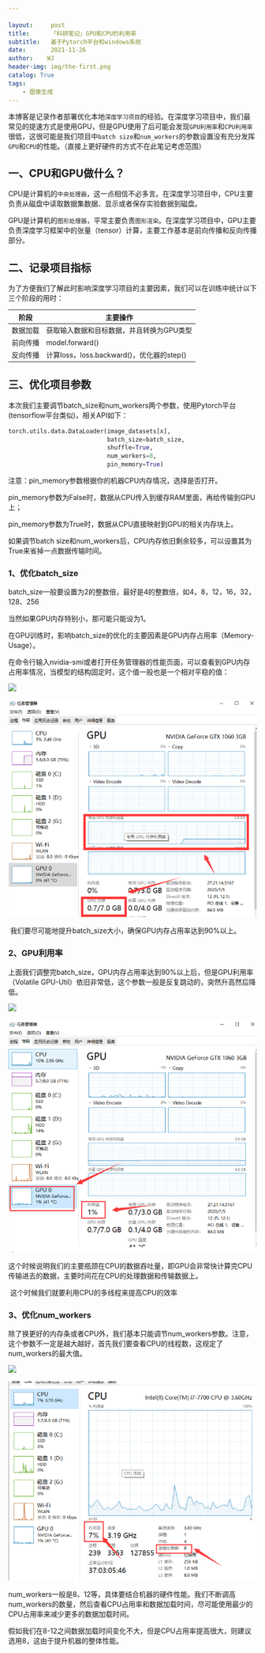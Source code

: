 ```yaml
---

layout:     post
title:      「科研笔记」GPU和CPU的利用率
subtitle:   基于Pytorch平台和windows系统
date:       2021-11-26
author:    WJ
header-img: img/the-first.png
catalog: True
tags:
    - 图像生成
---
```


​		本博客是记录作者部署优化本地`深度学习项目`的经验。在深度学习项目中，我们最常见的提速方式是使用GPU，但是GPU使用了后可能会发现`GPU利用率`和`CPU利用率`很低，这很可能是我们项目中`batch size`和`num_workers`的参数设置没有充分发挥`GPU`和`CPU`的性能。（直接上更好硬件的方式不在此笔记考虑范围）

## 一、CPU和GPU做什么？

​	CPU是计算机的`中央处理器`，这一点相信不必多言。在深度学习项目中，CPU主要负责从磁盘中读取数据集数据、显示或者保存实验数据到磁盘。

​	GPU是计算机的`图形处理器`，平常主要负责`图形渲染`。在深度学习项目中，GPU主要负责深度学习框架中的张量（tensor）计算，主要工作基本是前向传播和反向传播部分。

## 二、记录项目指标

为了方便我们了解此时影响深度学习项目的主要因素，我们可以在训练中统计以下三个阶段的用时：

| 阶段     | 主要操作                                  |
| -------- | ----------------------------------------- |
| 数据加载 | 获取输入数据和目标数据，并且转换为GPU类型 |
| 前向传播 | model.forward()                           |
| 反向传播 | 计算loss，loss.backward()，优化器的step() |

## 三、优化项目参数

本次我们主要调节batch_size和num_workers两个参数，使用Pytorch平台(tensorflow平台类似)，相关API如下：

```python
torch.utils.data.DataLoader(image_datasets[x],
                            batch_size=batch_size, 
                            shuffle=True,
                            num_workers=8,
                            pin_memory=True)
```

注意：pin_memory参数根据你的机器CPU内存情况，选择是否打开。

pin_memory参数为False时，数据从CPU传入到缓存RAM里面，再给传输到GPU上；

pin_memory参数为True时，数据从CPU直接映射到GPU的相关内存块上。

如果调节batch size和num_workers后，CPU内存依旧剩余较多，可以设置其为True来省掉一点数据传输时间。

### 1、优化batch_size

​		batch_size一般要设置为2的整数倍，最好是4的整数倍，如4，8，12，16，32，128、256

当然如果GPU内存特别小，那可能只能设为1。

​		在GPU训练时，影响batch_size的优化的主要因素是GPU内存占用率（Memory-Usage）。

​		在命令行输入nvidia-smi或者打开任务管理器的性能页面，可以查看到GPU内存占用率情况，当模型的结构固定时，这个值一般也是一个相对平稳的值：

![]({{site.baseurl}}/img-post/科研笔记/2021-11-26-【科研笔记】GPU和CPU的利用率/GPU内存占用率.png)

![](..//img-post/科研笔记/2021-11-26-【科研笔记】GPU和CPU的利用率/GPU内存占用率.png)

​		我们要尽可能地提升batch_size大小，确保GPU内存占用率达到90%以上。

### 2、GPU利用率

​		上面我们调整完batch_size，GPU内存占用率达到90%以上后，但是GPU利用率（Volatile GPU-Util）依旧非常低，这个参数一般是反复跳动的，突然升高然后降低。

![]({{site.baseurl}}/img-post/科研笔记/2021-11-26-【科研笔记】GPU和CPU的利用率/GPU利用率.png)

![](..//img-post/科研笔记/2021-11-26-【科研笔记】GPU和CPU的利用率/GPU利用率.png)

​		这个时候说明我们的主要瓶颈在CPU的数据吞吐量，即GPU会非常快计算完CPU传输进去的数据，主要时间花在CPU的处理数据和传输数据上。

​		这个时候我们就要利用CPU的多线程来提高CPU的效率

### 3、优化num_workers

​		除了换更好的内存条或者CPU外，我们基本只能调节num_workers参数。注意，这个参数不一定是越大越好，首先我们要查看CPU的线程数，这规定了num_workers的最大值。

![]({{site.baseurl}}/img-post/科研笔记/2021-11-26-【科研笔记】GPU和CPU的利用率/CPU利用率.png)

![](..//img-post/科研笔记/2021-11-26-【科研笔记】GPU和CPU的利用率/CPU利用率.png)

​		num_workers一般是8、12等，具体要结合机器的硬件性能。我们不断调高num_workers的数量，然后查看CPU占用率和数据加载时间，尽可能使用最少的CPU占用率来减少更多的数据加载时间。

​		假如我们在8-12之间数据加载时间变化不大，但是CPU占用率提高很大，则建议选用8，这由于提升机器的整体性能。

